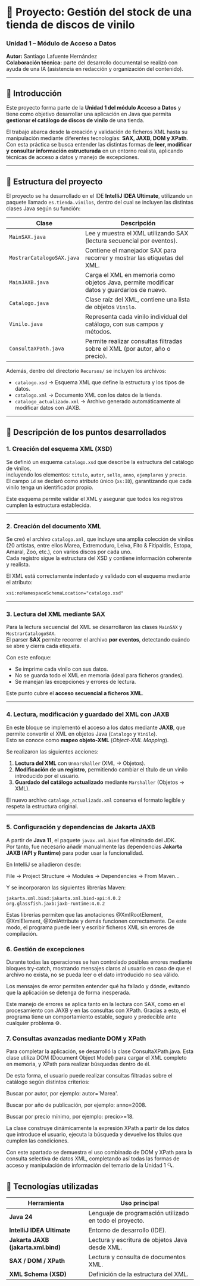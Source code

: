 # 🧩 Proyecto: Gestión del stock de una tienda de discos de vinilo
### Unidad 1 – Módulo de Acceso a Datos
**Autor:** Santiago Lafuente Hernández  
**Colaboración técnica:** parte del desarrollo documental se realizó con ayuda de una IA (asistencia en redacción y organización del contenido).

---

## 📖 Introducción

Este proyecto forma parte de la **Unidad 1 del módulo Acceso a Datos** y tiene como objetivo desarrollar una aplicación en Java que permita **gestionar el catálogo de discos de vinilo** de una tienda.

El trabajo abarca desde la creación y validación de ficheros XML hasta su manipulación mediante diferentes tecnologías: **SAX, JAXB, DOM y XPath**.  
Con esta práctica se busca entender las distintas formas de **leer, modificar y consultar información estructurada** en un entorno realista, aplicando técnicas de acceso a datos y manejo de excepciones.

---

## 🧱 Estructura del proyecto

El proyecto se ha desarrollado en el IDE **IntelliJ IDEA Ultimate**, utilizando un paquete llamado `es.tienda.vinilos`, dentro del cual se incluyen las distintas clases Java según su función:

| Clase                     | Descripción |
|---------------------------|--------------|
| `MainSAX.java`            | Lee y muestra el XML utilizando SAX (lectura secuencial por eventos). |
| `MostrarCatalogoSAX.java` | Contiene el manejador SAX para recorrer y mostrar las etiquetas del XML. |
| `MainJAXB.java`           | Carga el XML en memoria como objetos Java, permite modificar datos y guardarlos de nuevo. |
| `Catalogo.java`           | Clase raíz del XML, contiene una lista de objetos `Vinilo`. |
| `Vinilo.java`             | Representa cada vinilo individual del catálogo, con sus campos y métodos. |
| `ConsultaXPath.java`      | Permite realizar consultas filtradas sobre el XML (por autor, año o precio). |

Además, dentro del directorio `Recursos/` se incluyen los archivos:
- `catalogo.xsd` → Esquema XML que define la estructura y los tipos de datos.
- `catalogo.xml` → Documento XML con los datos de la tienda.
- `catalogo_actualizado.xml` → Archivo generado automáticamente al modificar datos con JAXB.

---

## 📂 Descripción de los puntos desarrollados

### **1. Creación del esquema XML (XSD)**
Se definió un esquema `catalogo.xsd` que describe la estructura del catálogo de vinilos,  
incluyendo los elementos: `titulo`, `autor`, `sello`, `anno`, `ejemplares` y `precio`.  
El campo `id` se declaró como atributo único (`xs:ID`), garantizando que cada vinilo tenga un identificador propio.

Este esquema permite validar el XML y asegurar que todos los registros cumplen la estructura establecida.

---

### **2. Creación del documento XML**
Se creó el archivo `catalogo.xml`, que incluye una amplia colección de vinilos (20 artistas, entre ellos Marea, Extremoduro, Leiva, Fito & Fitipaldis, Estopa, Amaral, Zoo, etc.), con varios discos por cada uno.  
Cada registro sigue la estructura del XSD y contiene información coherente y realista.

El XML está correctamente indentado y validado con el esquema mediante el atributo:
```xml
xsi:noNamespaceSchemaLocation="catalogo.xsd"
```
---
### **3. Lectura del XML mediante SAX**

Para la lectura secuencial del XML se desarrollaron las clases `MainSAX` y `MostrarCatalogoSAX`.  
El parser **SAX** permite recorrer el archivo **por eventos**, detectando cuándo se abre y cierra cada etiqueta.

Con este enfoque:

- Se imprime cada vinilo con sus datos.
- No se guarda todo el XML en memoria (ideal para ficheros grandes).
- Se manejan las excepciones y errores de lectura.

Este punto cubre el **acceso secuencial a ficheros XML**.

---

### **4. Lectura, modificación y guardado del XML con JAXB**

En este bloque se implementó el acceso a los datos mediante **JAXB**, que permite convertir el XML en objetos Java (`Catalogo` y `Vinilo`).  
Esto se conoce como **mapeo objeto-XML** (*Object-XML Mapping*).

Se realizaron las siguientes acciones:

1. **Lectura del XML** con `Unmarshaller` (XML → Objetos).
2. **Modificación de un registro**, permitiendo cambiar el título de un vinilo introducido por el usuario.
3. **Guardado del catálogo actualizado** mediante `Marshaller` (Objetos → XML).

El nuevo archivo `catalogo_actualizado.xml` conserva el formato legible y respeta la estructura original.

---

### **5. Configuración y dependencias de Jakarta JAXB**

A partir de **Java 11**, el paquete `javax.xml.bind` fue eliminado del JDK.  
Por tanto, fue necesario añadir manualmente las dependencias **Jakarta JAXB (API y Runtime)** para poder usar la funcionalidad.

En IntelliJ se añadieron desde:

File → Project Structure → Modules → Dependencies → From Maven...


Y se incorporaron las siguientes librerías Maven:

```text
jakarta.xml.bind:jakarta.xml.bind-api:4.0.2
org.glassfish.jaxb:jaxb-runtime:4.0.2

```
Estas librerías permiten que las anotaciones @XmlRootElement, @XmlElement, @XmlAttribute y demás funcionen correctamente.
De este modo, el programa puede leer y escribir ficheros XML sin errores de compilación.

### **6. Gestión de excepciones**

Durante todas las operaciones se han controlado posibles errores mediante bloques try-catch,
mostrando mensajes claros al usuario en caso de que el archivo no exista, no se pueda leer o el dato introducido no sea válido.

Los mensajes de error permiten entender qué ha fallado y dónde, evitando que la aplicación se detenga de forma inesperada.

Este manejo de errores se aplica tanto en la lectura con SAX, como en el procesamiento con JAXB y en las consultas con XPath.
Gracias a esto, el programa tiene un comportamiento estable, seguro y predecible ante cualquier problema ⚙️.

### **7. Consultas avanzadas mediante DOM y XPath**

Para completar la aplicación, se desarrolló la clase ConsultaXPath.java.
Esta clase utiliza DOM (Document Object Model) para cargar el XML completo en memoria, y XPath para realizar búsquedas dentro de él.

De esta forma, el usuario puede realizar consultas filtradas sobre el catálogo según distintos criterios:

Buscar por autor, por ejemplo: autor='Marea'.

Buscar por año de publicación, por ejemplo: anno=2008.

Buscar por precio mínimo, por ejemplo: precio>=18.

La clase construye dinámicamente la expresión XPath a partir de los datos que introduce el usuario,
ejecuta la búsqueda y devuelve los títulos que cumplen las condiciones.

Con este apartado se demuestra el uso combinado de DOM y XPath para la consulta selectiva de datos XML,
completando así todas las formas de acceso y manipulación de información del temario de la Unidad 1 🔍.

## 🧰 Tecnologías utilizadas

| Herramienta | Uso principal |
|--------------|----------------|
| **Java 24** | Lenguaje de programación utilizado en todo el proyecto. |
| **IntelliJ IDEA Ultimate** | Entorno de desarrollo (IDE). |
| **Jakarta JAXB (jakarta.xml.bind)** | Lectura y escritura de objetos Java desde XML. |
| **SAX / DOM / XPath** | Lectura y consulta de documentos XML. |
| **XML Schema (XSD)** | Definición de la estructura del XML. |

